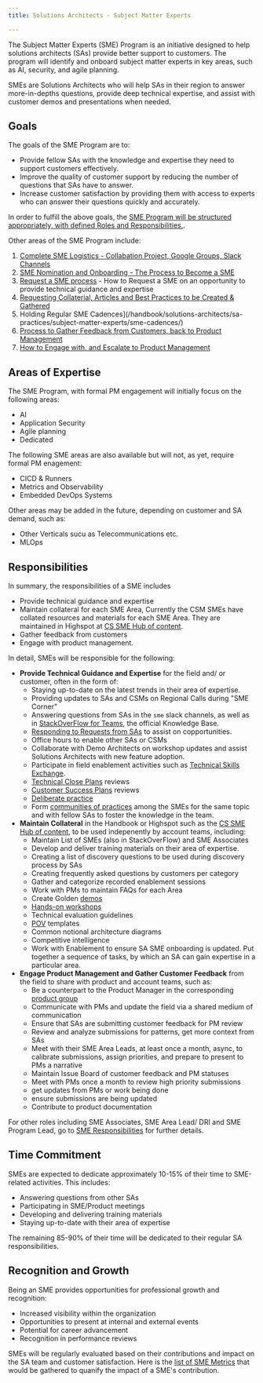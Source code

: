 ```yaml
---
title: Solutions Architects - Subject Matter Experts

---
```


The Subject Matter Experts (SME) Program is an initiative designed to help solutions architects (SAs) provide better support to customers. The program will identify and onboard subject matter experts in key areas, such as AI, security, and agile planning.

SMEs are Solutions Architects who will help SAs in their region to answer more-in-depths questions, provide deep technical expertise, and assist with customer demos and presentations when needed.

## Goals

The goals of the SME Program are to:

- Provide fellow SAs with the knowledge and expertise they need to support customers effectively.  
- Improve the quality of customer support by reducing the number of questions that SAs have to answer.  
- Increase customer satisfaction by providing them with access to experts who can answer their questions quickly and accurately.

In order to fulfill the above goals, the [SME Program will be structured appropriately, with defined Roles and Responsibilities.](/handbook/solutions-architects/sa-practices/subject-matter-experts/sme-program.md).

Other areas of the SME Program include:

1. [Complete SME Logistics - Collabation Project, Google Groups, Slack Channels](/handbook/solutions-architects/sa-practices/subject-matter-experts/sme-operations.md)
2. [SME Nomination and Onboarding \- The Process to Become a SME](/handbook/solutions-architects/sa-practices/subject-matter-experts/sme-program/#sme-selection)  
3. [Request a SME process](/handbook/solutions-architects/sa-practices/subject-matter-experts/sme-request/) - How to Request a SME on an opportunity to provide technical guidance and expertise  
4. [Requesting Collaterial, Articles and Best Practices to be Created & Gathered](/handbook/solutions-architects/sa-practices/subject-matter-experts/sme-collateral/)  
5. Holding Regular SME Cadences](/handbook/solutions-architects/sa-practices/subject-matter-experts/sme-cadences/)
6. [Process to Gather Feedback from Customers, back to Product Management](/handbook/solutions-architects/sa-practices/subject-matter-experts/sme-customer-feedback/)  
7. [How to Engage with, and Escalate to Product Management](/handbook/solutions-architects/sa-practices/subject-matter-experts/sme-engage-pm/)

## Areas of Expertise

The SME Program, with formal PM engagement will initially focus on the following areas:

- AI
- Application Security
- Agile planning
- Dedicated

The following SME areas are also available but will not, as yet, require formal PM enagement:

- CICD & Runners
- Metrics and Observability
- Embedded DevOps Systems

Other areas may be added in the future, depending on customer and SA demand, such as:

- Other Verticals sucu as Telecommunications etc.
- MLOps

## Responsibilities

In summary, the responsibilities of a SME includes

- Provide technical guidance and expertise
- Maintain collateral for each SME Area, Currently the CSM SMEs have collated resources and materials for each SME Area. They are maintained in Highspot at [CS SME Hub of content](https://gitlab.highspot.com/items/667095b95cc9b08c87d40b68?lfrm=srp.0).
- Gather feedback from customers
- Engage with product management.

In detail, SMEs will be responsible for the following:

- **Provide Technical Guidance and Expertise** for the field and/ or customer, often in the form of:
  - Staying up-to-date on the latest trends in their area of expertise.
  - Providing updates to SAs and CSMs on Regional Calls during "SME Corner"
  - Answering questions from SAs in the `sme` slack channels, as well as in [StackOverFlow for Teams](/handbook/solutions-architects/tools-and-resources/#stack-overflow-for-teams), the official Knowledge Base.
  - [Responding to Requests from SAs](/handbook/solutions-architects/sa-practices/subject-matter-experts/sme-request/) to assist on copportunities.
  - Office hours to enable other SAs or CSMs
  - Collaborate with Demo Architects on workshop updates and assist Solutions Architects with new feature adoption.
  - Participate in field enablement activities such as [Technical Skills Exchange](https://gitlab.com/gitlab-com/sales-team/field-operations/enablement/-/issues/2800).
  - [Technical Close Plans](/handbook/solutions-architects/sa-practices/technical-close-plan/) reviews
  - [Customer Success Plans](/handbook/solutions-architects/sa-practices/customer-success-plan/) reviews
  - [Deliberate practice](/handbook/solutions-architects/sa-practices/deliberate-practice/)
  - Form [communities of practices](/handbook/solutions-architects/sa-practices/communities-of-practice/) among the SMEs for the same topic and with fellow SAs to foster the knowledge in the team.
- **Maintain Collateral** in the Handbook or Highspot such as the [CS SME Hub of content](https://gitlab.highspot.com/items/667095b95cc9b08c87d40b68?lfrm=srp.0), to be used indepenently by account teams, including:
  - Maintain List of SMEs (also in StackOverFlow) and SME Associates
  - Develop and deliver training materials on their area of expertise.
  - Creating a list of discovery questions to be used during discovery process by SAs
  - Creating frequently asked questions by customers per category
  - Gather and categorize recorded enablement sessions
  - Work with PMs to maintain FAQs for each Area
  - Create Golden [demos](/handbook/solutions-architects/demonstrations/)
  - [Hands-on workshops](/handbook/solutions-architects/tools-and-resources/workshop/)
  - Technical evaluation guidelines
  - [POV](/handbook/solutions-architects/tools-and-resources/pov/) templates
  - Common notional architecture diagrams
  - Competitive intelligence
  - Work with Enablement to ensure SA SME onboarding is updated. Put together a sequence of tasks, by which an SA can gain expertise in a particular area.
- **Engage Product Management and Gather Customer Feedback** from the field to share with product and account teams, such as:
  - Be a counterpart to the Product Manager in the corresponding [product group](/handbook/product/categories/#devops-stages)
  - Communicate with PMs and update the field via a shared medium of communication
  - Ensure that SAs are submitting customer feedback for PM review
  - Review and analyze submissions for patterns, get more context from SAs
  - Meet with their SME Area Leads, at least once a month, async, to calibrate submissions, assign priorities, and prepare to present to PMs a narrative
  - Maintain Issue Board of customer feedback and PM statuses
  - Meet with PMs once a month to review high priority submissions
  - get updates from PMs or work being done
  - ensure submissions are being updated
  - Contribute to product documentation

For other roles including SME Associates, SME Area Lead/ DRI and SME Program Lead, go to [SME Responsibilities](/handbook/solutions-architects/sa-practices/subject-matter-experts/sme-program/#sme-responsibilities) for further details.

## Time Commitment

SMEs are expected to dedicate approximately 10-15% of their time to SME-related activities. This includes:

- Answering questions from other SAs
- Participating in SME/Product meetings
- Developing and delivering training materials
- Staying up-to-date with their area of expertise

The remaining 85-90% of their time will be dedicated to their regular SA responsibilities.

## Recognition and Growth

Being an SME provides opportunities for professional growth and recognition:

- Increased visibility within the organization
- Opportunities to present at internal and external events
- Potential for career advancement
- Recognition in performance reviews

SMEs will be regularly evaluated based on their contributions and impact on the SA team and customer satisfaction.  Here is the [list of SME Metrics](/handbook/solutions-architects/sa-practices/subject-matter-experts/sme-operations/#sme-metrics) that would be gathered to quanify the impact of a SME's contribution.
